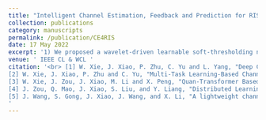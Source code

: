 ```yaml
---
title: "Intelligent Channel Estimation, Feedback and Prediction for RIS Systems"
collection: publications
category: manuscripts
permalink: /publication/CE4RIS
date: 17 May 2022
excerpt: '1) We proposed a wavelet-driven learnable soft-thresholding network architecture to joint estimate the direct channel and cascaded channel in RIS systems at the same coherence time by learning the feature of shared pilots. 2) We proposed a deep compressed sensing framework to reduce the pilot overhead of cascaded channel estimation for RIS-aided Massive MIMO communication system. 3) We proposed a  Transformer empowered quantized sample framework for CSI compression and reconstruction in FDD RIS systems. 4) We proposed a distributed learning-based joint channel estimation and feedback scheme for RIS-aided multi-user systems. 5) We proposed a linear network architecture to realize the channel prediction for RIS assisted UAV-LEO Communications. '
venue: ' IEEE CL & WCL '
citation: '<br> [1] W. Xie, J. Xiao, P. Zhu, C. Yu and L. Yang, "Deep Compressed Sensing-Based Cascaded Channel Estimation for RIS-Aided Communication Systems," in IEEE Wireless Communications Letters, vol. 11, no. 4, pp. 846-850, April 2022.[<a href="https://JianXiao-24.github.io/files/Deep_Compressed_Sensing-Based_Cascaded_Channel_Estimation_for_RIS-Aided_Communication_Systems.pdf"> Paper</a>] <br>
[2] W. Xie, J. Xiao, P. Zhu and C. Yu, "Multi-Task Learning-Based Channel Estimation for RIS Assisted Multi-User Communication Systems," in IEEE Communications Letters, vol. 26, no. 3, pp. 577-581, March 2022.[<a href="https://JianXiao-24.github.io/files/Multi-Task_Learning-Based_Channel_Estimation_for_RIS_Assisted_Multi-User_Communication_Systems.pdf"> Paper</a>] <br>
[3] W. Xie, J. Zou, J. Xiao, M. Li and X. Peng, "Quan-Transformer Based Channel Feedback for RIS-Aided Wireless Communication Systems," in IEEE Comzomunications Letters, vol. 26, no. 11, pp. 2631-2635, Nov. 2022.[<a href="https://jianxiao-24.github.io/files/Quan-Transformer_Based_Channel_Feedback_for_RIS-Aided_Wireless_Communication_Systems.pdf"> Paper</a>]<br>
[4] J. Zou, Q. Mao, J. Xiao, S. Liu, and Y. Liang, "Distributed Learning-Based Channel Estimation and Feedback for RIS-Aided Massive MIMO Systems," IEEE Wireless Communications Letters, DOI: 10.1109/LWC.2024.3509612, 2024.[<a href="https://ieeexplore.ieee.org/document/10771961"> Paper</a>]<br>
[5] J. Wang, S. Gong, J. Xiao, J. Wang, and X. Li, "A lightweight channel prediction network for UAV-LEO Satellite Communications," IEEE Wireless Communications Letters, DOI: 10.1109/LWC.2024.3489677, 2024[<a href="https://ieeexplore.ieee.org/document/10742081"> Paper</a>].
'
---
```




